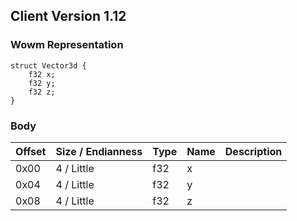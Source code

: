 ## Client Version 1.12

### Wowm Representation
```rust,ignore
struct Vector3d {
    f32 x;
    f32 y;
    f32 z;
}
```
### Body
| Offset | Size / Endianness | Type | Name | Description |
| ------ | ----------------- | ---- | ---- | ----------- |
| 0x00 | 4 / Little | f32 | x |  |
| 0x04 | 4 / Little | f32 | y |  |
| 0x08 | 4 / Little | f32 | z |  |
